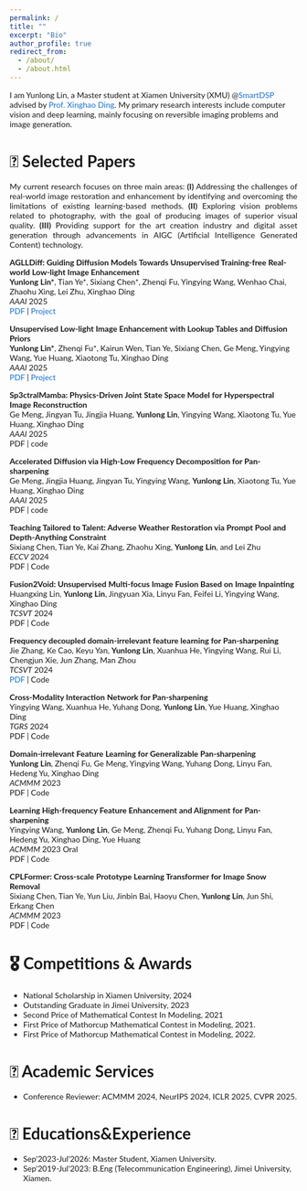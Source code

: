 ```yaml
---
permalink: /
title: ""
excerpt: "Bio"
author_profile: true
redirect_from: 
  - /about/
  - /about.html
---
```

<!-- bundle exec jekyll serve -->
I am Yunlong Lin, a Master student at Xiamen University (XMU) @[SmartDSP](https://xmu-smartdsp.github.io/) advised by [Prof. Xinghao Ding](https://scholar.google.com.hk/citations?user=k5hVBfMAAAAJ&hl=zh-CN). My primary research interests include computer vision and deep learning, mainly focusing on reversible imaging problems and image generation.



# 📝 Selected Papers
<p style='text-align: justify;'> My current research focuses on three main areas: <strong>(I)</strong> Addressing the challenges of real-world image restoration and enhancement by identifying and overcoming the limitations of existing learning-based methods. <strong>(II)</strong> Exploring vision problems related to photography, with the goal of producing images of superior visual quality. <strong>(III)</strong> Providing support for the art creation industry and digital asset generation through advancements in AIGC (Artificial Intelligence Generated Content) technology.
</p>



<style type="text/css">
    /* Color scheme stolen from Sergey Karayev */
    a {
    color: #1772d0;
    text-decoration:none !important;
    }
    a:focus, a:hover {
    color: #f09228;
    text-decoration:none !important;
    }
    table,td,th,tr{
    	border:none !important;
    }
    body,td,th,tr,p,a {
    font-family: 'Lato', Verdana, Helvetica, sans-serif;
    font-size: 14px
    }
    strong {
    font-family: 'Lato', Verdana, Helvetica, sans-serif;
    font-size: 14px;
    }
    heading {
    font-family: 'Lato', Verdana, Helvetica, sans-serif;
    font-size: 22px;
    }
    papertitle {
    font-family: 'Lato', Verdana, Helvetica, sans-serif;
    font-size: 14px;
    font-weight: 700
    }
    papertitle_just {
    font-family: 'Lato', Verdana, Helvetica, sans-serif;
    font-size: 14px;
    font-weight: 700;
    text-align: justify
    }
    name {
    font-family: 'Lato', Verdana, Helvetica, sans-serif;
    font-size: 32px;
    }
    .one
    {
    width: 160px;
    height: 160px;
    position: relative;
    }
    .two
    {
    width: 160px;
    height: 160px;
    position: absolute;
    transition: opacity .2s ease-in-out;
    -moz-transition: opacity .2s ease-in-out;
    -webkit-transition: opacity .2s ease-in-out;
    }
    .fade {
     transition: opacity .2s ease-in-out;
     -moz-transition: opacity .2s ease-in-out;
     -webkit-transition: opacity .2s ease-in-out;
    }
    span.highlight {
        background-color: #ffffd0;
    }

</style>

<tbody>

  
<!-- ###################################################################################################-->
<!-- Paper V -->
<!-- <tr onmouseout="submit23__stop()" onmouseover="submit23__start()" > -->
<td width="20%">
<!-- <div class="one"> -->
<!-- <div class="two" id = 'submit23__image'><img src='./files/submit23_after.png'></div>
<img src='./files/submit23_before.png'> -->
<!-- </div> -->
<script type="text/javascript">
// function submit23__start() {
// document.getElementById('submit23__image').style.opacity = "1";
// }
// function submit23__stop() {
// document.getElementById('submit23__image').style.opacity = "0";
// }
// submit23__stop()
  
</script>
</td>
<td valign="top" width="80%">
  <a href="">
    <papertitle_just> 	
AGLLDiff: Guiding Diffusion Models Towards Unsupervised Training-free Real-world Low-light Image Enhancement</papertitle_just>     
  </a>
  <br>
<strong>Yunlong Lin*</strong>, Tian Ye*, Sixiang Chen*, Zhenqi Fu, Yingying Wang, Wenhao Chai, Zhaohu Xing, Lei Zhu, Xinghao Ding
<br>
<em>AAAI</em> 2025 <br>
<a href="https://arxiv.org/pdf/2407.14900">PDF</a>
|
<a href="https://aglldiff.github.io">Project</a>
<p></p>
</td>

<!-- ###################################################################################################-->
<!-- Paper V -->
<!-- <tr onmouseout="submit23__stop()" onmouseover="submit23__start()" > -->
<td width="20%">
<!-- <div class="one"> -->
<!-- <div class="two" id = 'submit23__image'><img src='./files/submit23_after.png'></div>
<img src='./files/submit23_before.png'> -->
<!-- </div> -->
<script type="text/javascript">


</script>
</td>
<td valign="top" width="80%">
  <a href="">
    <papertitle_just> 	
Unsupervised Low-light Image Enhancement with Lookup Tables and Diffusion Priors</papertitle_just>     
  </a>
  <br>
<strong>Yunlong Lin*</strong>, Zhenqi Fu*, Kairun Wen, Tian Ye, Sixiang Chen, Ge Meng, Yingying Wang, Yue Huang, Xiaotong Tu, Xinghao Ding
<br>
<em>AAAI</em> 2025 <br>
<a href="https://arxiv.org/pdf/2409.18899">PDF</a>
|
<a href="https://dplut.github.io/">Project</a>
<p></p>
</td>





<!-- ###################################################################################################-->
<!-- Paper V -->
<!-- <tr onmouseout="submit23__stop()" onmouseover="submit23__start()" > -->
<td width="20%">
<!-- <div class="one"> -->
<!-- <div class="two" id = 'submit23__image'><img src='./files/submit23_after.png'></div>
<img src='./files/submit23_before.png'> -->
<!-- </div> -->
<script type="text/javascript">


</script>
</td>
<td valign="top" width="80%">
  <a href="">
    <papertitle_just> 	
Sp3ctralMamba: Physics-Driven Joint State Space Model for Hyperspectral Image Reconstruction</papertitle_just>     
  </a>
  <br>
Ge Meng, Jingyan Tu, Jingjia Huang, <strong>Yunlong Lin</strong>, Yingying Wang,  Xiaotong Tu, Yue Huang, Xinghao Ding 
<br>
<em>AAAI</em> 2025 <br>
<a href="">PDF</a>
|
<a href="">code</a>
<p></p>
</td>

<!-- ###################################################################################################-->
<!-- Paper V -->
<!-- <tr onmouseout="submit23__stop()" onmouseover="submit23__start()" > -->
<td width="20%">
<!-- <div class="one"> -->
<!-- <div class="two" id = 'submit23__image'><img src='./files/submit23_after.png'></div>
<img src='./files/submit23_before.png'> -->
<!-- </div> -->
<script type="text/javascript">


</script>
</td>
<td valign="top" width="80%">
  <a href="">
    <papertitle_just> 	
Accelerated Diffusion via High-Low Frequency Decomposition for Pan-sharpening</papertitle_just>     
  </a>
  <br>
Ge Meng, Jingjia Huang, Jingyan Tu, Yingying Wang, <strong>Yunlong Lin</strong>, Xiaotong Tu, Yue Huang, Xinghao Ding 
<br>
<em>AAAI</em> 2025 <br>
<a href="">PDF</a>
|
<a href="">code</a>
<p></p>
</td>

<!-- ###################################################################################################-->
<!-- Paper V -->
<!-- <tr onmouseout="submit23__stop()" onmouseover="submit23__start()" > -->
<td width="20%">
<!-- <div class="one"> -->
<!-- <div class="two" id = 'submit23__image'><img src='./files/submit23_after.png'></div>
<img src='./files/submit23_before.png'> -->
<!-- </div> -->
<script type="text/javascript">

  
</script>
</td>
<td valign="top" width="80%">
  <a href="">
    <papertitle_just> 	
Teaching Tailored to Talent: Adverse Weather Restoration via Prompt Pool and Depth-Anything Constraint</papertitle_just>     
  </a>
  <br>
Sixiang Chen, Tian Ye, Kai Zhang, Zhaohu Xing, <strong>Yunlong Lin</strong>, and Lei Zhu
<br>
<em>ECCV </em> 2024 <br>
<a href="">PDF</a>
|
<a href="">Code</a>
<p></p>
</td>


<!-- ###################################################################################################-->
<td width="20%">
<script type="text/javascript">
</script>
</td>
<td valign="top" width="80%">
  <a href="">
    <papertitle_just> 	
Fusion2Void: Unsupervised Multi-focus Image Fusion Based on Image Inpainting</papertitle_just>     
  </a>
  <br>
  Huangxing Lin, <strong>Yunlong Lin</strong>, Jingyuan Xia, Linyu Fan, Feifei Li, Yingying Wang, Xinghao Ding
<br>
<em>TCSVT</em> 2024 <br>
<a href="">PDF</a>
|
<a href="">Code</a>
<p></p>
</td>





<!-- ###################################################################################################-->
<!-- Paper V -->
<!-- <tr onmouseout="submit23__stop()" onmouseover="submit23__start()" > -->
<td width="20%">
<!-- <div class="one"> -->
<!-- <div class="two" id = 'submit23__image'><img src='./files/submit23_after.png'></div>
<img src='./files/submit23_before.png'> -->
<!-- </div> -->
<script type="text/javascript">
// function submit23__start() {
// document.getElementById('submit23__image').style.opacity = "1";
// }
// function submit23__stop() {
// document.getElementById('submit23__image').style.opacity = "0";
// }
// submit23__stop()

</script>
</td>
<td valign="top" width="80%">
  <a href="">
    <papertitle_just> 	
Frequency decoupled domain-irrelevant feature learning for Pan-sharpening</papertitle_just>     
  </a>
  <br>
Jie Zhang, Ke Cao, Keyu Yan, <strong>Yunlong Lin</strong>, Xuanhua He, Yingying Wang, Rui Li, Chengjun Xie, Jun Zhang, Man Zhou
<br>
<em>TCSVT</em> 2024 <br>
<a href="https://ieeexplore.ieee.org/abstract/document/10718360">PDF</a>
|
<a href="">Code</a>
<p></p>
</td>

<!-- ###################################################################################################-->
<!-- Paper V -->
<!-- <tr onmouseout="submit23__stop()" onmouseover="submit23__start()" > -->
<td width="20%">
<!-- <div class="one"> -->
<!-- <div class="two" id = 'submit23__image'><img src='./files/submit23_after.png'></div>
<img src='./files/submit23_before.png'> -->
<!-- </div> -->
<script type="text/javascript">


  
</script>
</td>
<td valign="top" width="80%">
  <a href="">
    <papertitle_just> Cross-Modality Interaction Network for Pan-sharpening</papertitle_just>     
  </a>
  <br>
Yingying Wang, Xuanhua He, Yuhang Dong, <strong>Yunlong Lin</strong>, Yue Huang, Xinghao Ding<br>
<em>TGRS</em> 2024 <br>
<a href="">PDF</a>
|
<a href="">Code</a>
<p></p>
</td>


<!-- ###################################################################################################-->
<!-- Paper V -->
<!-- <tr onmouseout="submit23__stop()" onmouseover="submit23__start()" > -->
<td width="20%">
<!-- <div class="one"> -->
<!-- <div class="two" id = 'submit23__image'><img src='./files/submit23_after.png'></div>
<img src='./files/submit23_before.png'> -->
<!-- </div> -->
<script type="text/javascript">
// function submit23__start() {
// document.getElementById('submit23__image').style.opacity = "1";
// }
// function submit23__stop() {
// document.getElementById('submit23__image').style.opacity = "0";
// }
// submit23__stop()
  
</script>
</td>
<td valign="top" width="80%">
  <a href="">
    <papertitle_just> Domain-irrelevant Feature Learning for Generalizable Pan-sharpening</papertitle_just>     
  </a>
  <br>
<strong>Yunlong Lin</strong>, Zhenqi Fu, Ge Meng, Yingying Wang, Yuhang Dong, Linyu Fan, Hedeng Yu, Xinghao Ding
<br>
<em>ACMMM</em> 2023 <br>
<a href="">PDF</a>
|
<a href="">Code</a>
<p></p>
</td>



<!-- ###################################################################################################-->
<!-- Paper V -->
<!-- <tr onmouseout="submit23__stop()" onmouseover="submit23__start()" > -->
<td width="20%">
<!-- <div class="one"> -->
<!-- <div class="two" id = 'submit23__image'><img src='./files/submit23_after.png'></div>
<img src='./files/submit23_before.png'> -->
<!-- </div> -->
<script type="text/javascript">
// function submit23__start() {
// document.getElementById('submit23__image').style.opacity = "1";
// }
// function submit23__stop() {
// document.getElementById('submit23__image').style.opacity = "0";
// }
// submit23__stop()
</script>
</td>
<td valign="top" width="80%">
  <a href="">
    <papertitle_just> Learning High-frequency Feature Enhancement and Alignment for Pan-sharpening</papertitle_just>     
  </a>
  <br>
Yingying Wang, <strong>Yunlong Lin</strong>, Ge Meng, Zhenqi Fu, Yuhang Dong, Linyu Fan, Hedeng Yu, Xinghao Ding, Yue Huang
<br>
<em>ACMMM</em> 2023 Oral<br>
<a href="">PDF</a>
|
<a href="">Code</a>
<p></p>
</td>


<!-- ###################################################################################################-->
<!-- Paper V -->
<!-- <tr onmouseout="submit23__stop()" onmouseover="submit23__start()" > -->
<td width="20%">
<!-- <div class="one"> -->
<!-- <div class="two" id = 'submit23__image'><img src='./files/submit23_after.png'></div>
<img src='./files/submit23_before.png'> -->
<!-- </div> -->
<script type="text/javascript">
// function submit23__start() {
// document.getElementById('submit23__image').style.opacity = "1";
// }
// function submit23__stop() {
// document.getElementById('submit23__image').style.opacity = "0";
// }
// submit23__stop()
</script>
</td>
<td valign="top" width="80%">
  <a href="">
    <papertitle_just> CPLFormer: Cross-scale Prototype Learning Transformer for Image Snow Removal</papertitle_just>     
  </a>
  <br>
Sixiang Chen, Tian Ye, Yun Liu, Jinbin Bai, Haoyu Chen, <strong>Yunlong Lin</strong>, Jun Shi, Erkang Chen
  
  
<br>
<em>ACMMM</em> 2023 <br>
<a href="">PDF</a>
|
<a href="">Code</a>
<p></p>
</td>


</tbody>


# 🎖 Competitions & Awards
- National Scholarship in Xiamen University, 2024
- Outstanding Graduate in Jimei University, 2023
- Second Price of Mathematical Contest In Modeling, 2021
- First Price of Mathorcup Mathematical Contest in Modeling, 2021.
- First Price of Mathorcup Mathematical Contest in Modeling, 2022.



# 💬 Academic Services
- Conference Reviewer: ACMMM 2024, NeurIPS 2024, ICLR 2025, CVPR 2025.


# 📖 Educations&Experience
- Sep'2023-Jul'2026: Master Student, Xiamen University.
- Sep'2019-Jul'2023: B.Eng (Telecommunication Engineering), Jimei University, Xiamen.

<script type="text/javascript" id="clustrmaps" src="//clustrmaps.com/map_v2.js?d=jacK9ggqHSefN4z3yvCMPbr34roVzQhT1qc6eb2yeTA&cl=ffffff&w=a"></script>
